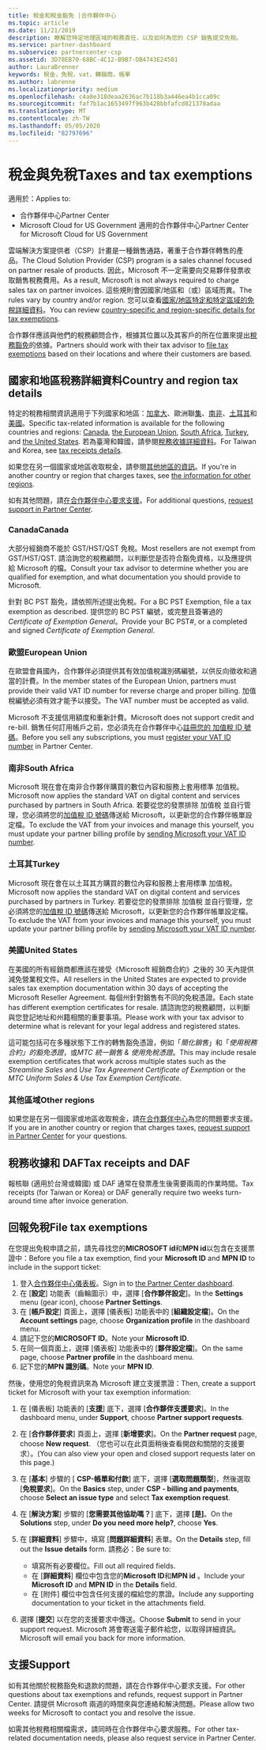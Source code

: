 ```yaml
---
title: 稅金和稅金豁免 |合作夥伴中心
ms.topic: article
ms.date: 11/21/2019
description: 瞭解您特定地理區域的稅務責任，以及如何為您的 CSP 銷售提交免稅。
ms.service: partner-dashboard
ms.subservice: partnercenter-csp
ms.assetid: 3D78EB70-68BC-4C12-B9B7-DB4743E24501
author: LauraBrenner
keywords: 稅金，免稅，vat，轉銷商，帳單
ms.author: labrenne
ms.localizationpriority: medium
ms.openlocfilehash: c4a8e318deaa2636ac7b118b3a446ea4b1cca09c
ms.sourcegitcommit: faf7b1ac1653497f963b428bbfafcd821378adaa
ms.translationtype: MT
ms.contentlocale: zh-TW
ms.lasthandoff: 05/05/2020
ms.locfileid: "82797696"
---
```

# <a name="taxes-and-tax-exemptions"></a><span data-ttu-id="50873-104">稅金與免稅</span><span class="sxs-lookup"><span data-stu-id="50873-104">Taxes and tax exemptions</span></span>

<span data-ttu-id="50873-105">適用於：</span><span class="sxs-lookup"><span data-stu-id="50873-105">Applies to:</span></span>

- <span data-ttu-id="50873-106">合作夥伴中心</span><span class="sxs-lookup"><span data-stu-id="50873-106">Partner Center</span></span>
- <span data-ttu-id="50873-107">Microsoft Cloud for US Government 適用的合作夥伴中心</span><span class="sxs-lookup"><span data-stu-id="50873-107">Partner Center for Microsoft Cloud for US Government</span></span>

<span data-ttu-id="50873-108">雲端解決方案提供者（CSP）計畫是一種銷售通路，著重于合作夥伴轉售的產品。</span><span class="sxs-lookup"><span data-stu-id="50873-108">The Cloud Solution Provider (CSP) program is a sales channel focused on partner resale of products.</span></span> <span data-ttu-id="50873-109">因此，Microsoft 不一定需要向交易夥伴發票收取銷售稅務費用。</span><span class="sxs-lookup"><span data-stu-id="50873-109">As a result, Microsoft is not always required to charge sales tax on partner invoices.</span></span> <span data-ttu-id="50873-110">這些規則會因國家/地區和（或）區域而異。</span><span class="sxs-lookup"><span data-stu-id="50873-110">The rules vary by country and/or region.</span></span> <span data-ttu-id="50873-111">您可以查看[國家/地區特定和特定區域的免稅詳細資料](#country-and-region-tax-details)。</span><span class="sxs-lookup"><span data-stu-id="50873-111">You can review [country-specific and region-specific details for tax exemptions](#country-and-region-tax-details).</span></span>

<span data-ttu-id="50873-112">合作夥伴應該與他們的稅務顧問合作，根據其位置以及其客戶的所在位置來提出[稅務豁免](#file-tax-exemptions)的依據。</span><span class="sxs-lookup"><span data-stu-id="50873-112">Partners should work with their tax advisor to [file tax exemptions](#file-tax-exemptions) based on their locations and where their customers are based.</span></span>

## <a name="country-and-region-tax-details"></a><span data-ttu-id="50873-113">國家和地區稅務詳細資料</span><span class="sxs-lookup"><span data-stu-id="50873-113">Country and region tax details</span></span>

<span data-ttu-id="50873-114">特定的稅務相關資訊適用于下列國家和地區：[加拿大](#canada)、歐洲聯[集](#european-union)、[南非](#south-africa)、[土耳其](#turkey)和[美國](#united-states)。</span><span class="sxs-lookup"><span data-stu-id="50873-114">Specific tax-related information is available for the following countries and regions: [Canada](#canada), [the European Union](#european-union), [South Africa](#south-africa), [Turkey](#turkey), and [the United States](#united-states).</span></span> <span data-ttu-id="50873-115">若為臺灣和韓國，請參閱[稅務收據詳細資料](#tax-receipts-and-daf)。</span><span class="sxs-lookup"><span data-stu-id="50873-115">For Taiwan and Korea, see [tax receipts details](#tax-receipts-and-daf).</span></span>

<span data-ttu-id="50873-116">如果您在另一個國家或地區收取稅金，請參閱[其他地區的資訊](#other-regions)。</span><span class="sxs-lookup"><span data-stu-id="50873-116">If you're in another country or region that charges taxes, see [the information for other regions](#other-regions).</span></span>

<span data-ttu-id="50873-117">如有其他問題，請[在合作夥伴中心要求支援](#support)。</span><span class="sxs-lookup"><span data-stu-id="50873-117">For additional questions, [request support in Partner Center](#support).</span></span>

### <a name="canada"></a><span data-ttu-id="50873-118">Canada</span><span class="sxs-lookup"><span data-stu-id="50873-118">Canada</span></span>

<span data-ttu-id="50873-119">大部分經銷商不能於 GST/HST/QST 免稅。</span><span class="sxs-lookup"><span data-stu-id="50873-119">Most resellers are not exempt from GST/HST/QST.</span></span> <span data-ttu-id="50873-120">請洽詢您的稅務顧問，以判斷您是否符合豁免資格，以及應提供給 Microsoft 的檔。</span><span class="sxs-lookup"><span data-stu-id="50873-120">Consult your tax advisor to determine whether you are qualified for exemption, and what documentation you should provide to Microsoft.</span></span>

<span data-ttu-id="50873-121">針對 BC PST 豁免，請依照所述提出免稅。</span><span class="sxs-lookup"><span data-stu-id="50873-121">For a BC PST Exemption, file a tax exemption as described.</span></span> <span data-ttu-id="50873-122">提供您的 BC PST 編號，或完整且簽署過的 *Certificate of Exemption General*。</span><span class="sxs-lookup"><span data-stu-id="50873-122">Provide your BC PST#, or a completed and signed *Certificate of Exemption General*.</span></span>

### <a name="european-union"></a><span data-ttu-id="50873-123">歐盟</span><span class="sxs-lookup"><span data-stu-id="50873-123">European Union</span></span>

<span data-ttu-id="50873-124">在歐盟會員國內，合作夥伴必須提供其有效加值稅識別碼編號，以供反向徵收和適當的計費。</span><span class="sxs-lookup"><span data-stu-id="50873-124">In the member states of the European Union, partners must provide their valid VAT ID number for reverse charge and proper billing.</span></span> <span data-ttu-id="50873-125">加值稅編號必須有效才能予以接受。</span><span class="sxs-lookup"><span data-stu-id="50873-125">The VAT number must be accepted as valid.</span></span>

<span data-ttu-id="50873-126">Microsoft 不支援信用額度和重新計費。</span><span class="sxs-lookup"><span data-stu-id="50873-126">Microsoft does not support credit and re-bill.</span></span> <span data-ttu-id="50873-127">銷售任何訂用帳戶之前，您必須先在合作夥伴中心[註冊您的 加值稅 ID 號碼](organization-tax-info.md)。</span><span class="sxs-lookup"><span data-stu-id="50873-127">Before you sell any subscriptions, you must [register your VAT ID number](organization-tax-info.md) in Partner Center.</span></span>

### <a name="south-africa"></a><span data-ttu-id="50873-128">南非</span><span class="sxs-lookup"><span data-stu-id="50873-128">South Africa</span></span>

<span data-ttu-id="50873-129">Microsoft 現在會在南非合作夥伴購買的數位內容和服務上套用標準 加值稅。</span><span class="sxs-lookup"><span data-stu-id="50873-129">Microsoft now applies the standard VAT on digital content and services purchased by partners in South Africa.</span></span> <span data-ttu-id="50873-130">若要從您的發票排除 加值稅 並自行管理，您必須將您的[加值稅 ID 號碼](organization-tax-info.md)傳送給 Microsoft，以更新您的合作夥伴帳單設定檔。</span><span class="sxs-lookup"><span data-stu-id="50873-130">To exclude the VAT from your invoices and manage this yourself, you must update your partner billing profile by [sending Microsoft your VAT ID number](organization-tax-info.md).</span></span>

### <a name="turkey"></a><span data-ttu-id="50873-131">土耳其</span><span class="sxs-lookup"><span data-stu-id="50873-131">Turkey</span></span>

<span data-ttu-id="50873-132">Microsoft 現在會在以土耳其方購買的數位內容和服務上套用標準 加值稅。</span><span class="sxs-lookup"><span data-stu-id="50873-132">Microsoft now applies the standard VAT on digital content and services purchased by partners in Turkey.</span></span> <span data-ttu-id="50873-133">若要從您的發票排除 加值稅 並自行管理，您必須將您的[加值稅 ID 號碼](organization-tax-info.md)傳送給 Microsoft，以更新您的合作夥伴帳單設定檔。</span><span class="sxs-lookup"><span data-stu-id="50873-133">To exclude the VAT from your invoices and manage this yourself, you must update your partner billing profile by [sending Microsoft your VAT ID number](organization-tax-info.md).</span></span>

### <a name="united-states"></a><span data-ttu-id="50873-134">美國</span><span class="sxs-lookup"><span data-stu-id="50873-134">United States</span></span>

<span data-ttu-id="50873-135">在美國的所有經銷商都應該在接受《Microsoft 經銷商合約》之後的 30 天內提供減免營業稅文件。</span><span class="sxs-lookup"><span data-stu-id="50873-135">All resellers in the United States are expected to provide sales tax exemption documentation within 30 days of accepting the Microsoft Reseller Agreement.</span></span> <span data-ttu-id="50873-136">每個州針對銷售有不同的免稅憑證。</span><span class="sxs-lookup"><span data-stu-id="50873-136">Each state has different exemption certificates for resale.</span></span> <span data-ttu-id="50873-137">請諮詢您的稅務顧問，以判斷與您登記地址和州籍相關的重要事項。</span><span class="sxs-lookup"><span data-stu-id="50873-137">Please work with your tax advisor to determine what is relevant for your legal address and registered states.</span></span>

<span data-ttu-id="50873-138">這可能包括可在多種狀態下工作的轉售豁免憑證，例如「*簡化銷售*」和「*使用稅務合約」的豁免憑證*，或*MTC 統一銷售 & 使用免稅憑證*。</span><span class="sxs-lookup"><span data-stu-id="50873-138">This may include resale exemption certificates that work across multiple states such as the *Streamline Sales* and *Use Tax Agreement Certificate of Exemption* or the *MTC Uniform Sales & Use Tax Exemption Certificate*.</span></span>

### <a name="other-regions"></a><span data-ttu-id="50873-139">其他區域</span><span class="sxs-lookup"><span data-stu-id="50873-139">Other regions</span></span>

<span data-ttu-id="50873-140">如果您是在另一個國家或地區收取稅金，請[在合作夥伴中心](#support)為您的問題要求支援。</span><span class="sxs-lookup"><span data-stu-id="50873-140">If you are in another country or region that charges taxes, [request support in Partner Center](#support) for your questions.</span></span>

## <a name="tax-receipts-and-daf"></a><span data-ttu-id="50873-141">稅務收據和 DAF</span><span class="sxs-lookup"><span data-stu-id="50873-141">Tax receipts and DAF</span></span>

<span data-ttu-id="50873-142">報核聯 (適用於台灣或韓國) 或 DAF 通常在發票產生後需要兩周的作業時間。</span><span class="sxs-lookup"><span data-stu-id="50873-142">Tax receipts (for Taiwan or Korea) or DAF generally require two weeks turn-around time after invoice generation.</span></span>

## <a name="file-tax-exemptions"></a><span data-ttu-id="50873-143">回報免稅</span><span class="sxs-lookup"><span data-stu-id="50873-143">File tax exemptions</span></span>

<span data-ttu-id="50873-144">在您提出免稅申請之前，請先尋找您的**MICROSOFT id**和**MPN id**以包含在支援票證中：</span><span class="sxs-lookup"><span data-stu-id="50873-144">Before you file a tax exemption, find your **Microsoft ID** and **MPN ID** to include in the support ticket:</span></span>

1. <span data-ttu-id="50873-145">登入[合作夥伴中心儀表板](https://partner.microsoft.com/dashboard/)。</span><span class="sxs-lookup"><span data-stu-id="50873-145">Sign in to [the Partner Center dashboard](https://partner.microsoft.com/dashboard/).</span></span>
2. <span data-ttu-id="50873-146">在 [**設定**] 功能表（齒輪圖示）中，選擇 [**合作夥伴設定**]。</span><span class="sxs-lookup"><span data-stu-id="50873-146">In the **Settings** menu (gear icon), choose **Partner Settings**.</span></span>
3. <span data-ttu-id="50873-147">在 [**帳戶設定**] 頁面上，選擇 [儀表板] 功能表中的 [**組織設定檔**]。</span><span class="sxs-lookup"><span data-stu-id="50873-147">On the **Account settings** page, choose **Organization profile** in the dashboard menu.</span></span>
4. <span data-ttu-id="50873-148">請記下您的**MICROSOFT ID**。</span><span class="sxs-lookup"><span data-stu-id="50873-148">Note your **Microsoft ID**.</span></span>
5. <span data-ttu-id="50873-149">在同一個頁面上，選擇 [儀表板] 功能表中的 [**夥伴設定檔**]。</span><span class="sxs-lookup"><span data-stu-id="50873-149">On the same page, choose **Partner profile** in the dashboard menu.</span></span>
6. <span data-ttu-id="50873-150">記下您的**MPN 識別碼**。</span><span class="sxs-lookup"><span data-stu-id="50873-150">Note your **MPN ID**.</span></span>

<span data-ttu-id="50873-151">然後，使用您的免稅資訊來為 Microsoft 建立支援票證：</span><span class="sxs-lookup"><span data-stu-id="50873-151">Then, create a support ticket for Microsoft with your tax exemption information:</span></span>

1. <span data-ttu-id="50873-152">在 [儀表板] 功能表的 [**支援**] 底下，選擇 [**合作夥伴支援要求**]。</span><span class="sxs-lookup"><span data-stu-id="50873-152">In the dashboard menu, under **Support**, choose **Partner support requests**.</span></span>
2. <span data-ttu-id="50873-153">在 [**合作夥伴要求**] 頁面上，選擇 [**新增要求**]。</span><span class="sxs-lookup"><span data-stu-id="50873-153">On the **Partner request** page, choose **New request**.</span></span> <span data-ttu-id="50873-154">（您也可以在此頁面稍後查看開啟和關閉的支援要求）。</span><span class="sxs-lookup"><span data-stu-id="50873-154">(You can also view your open and closed support requests later on this page.)</span></span>
3. <span data-ttu-id="50873-155">在 [**基本**] 步驟的 [ **CSP-帳單和付款**] 底下，選擇 [**選取問題類型**]，然後選取 [**免稅要求**]。</span><span class="sxs-lookup"><span data-stu-id="50873-155">On the **Basics** step, under **CSP - billing and payments**, choose **Select an issue type** and select **Tax exemption request**.</span></span>
4. <span data-ttu-id="50873-156">在 [**解決方案**] 步驟的 [**您需要其他協助嗎？**] 底下，選擇 **[是]**。</span><span class="sxs-lookup"><span data-stu-id="50873-156">On the **Solutions** step, under **Do you need more help?**, choose **Yes**.</span></span>
5. <span data-ttu-id="50873-157">在 [**詳細資料**] 步驟中，填寫 [**問題詳細資料**] 表單。</span><span class="sxs-lookup"><span data-stu-id="50873-157">On the **Details** step, fill out the **Issue details** form.</span></span> <span data-ttu-id="50873-158">請務必：</span><span class="sxs-lookup"><span data-stu-id="50873-158">Be sure to:</span></span>

    - <span data-ttu-id="50873-159">填寫所有必要欄位。</span><span class="sxs-lookup"><span data-stu-id="50873-159">Fill out all required fields.</span></span>
    - <span data-ttu-id="50873-160">在 [**詳細資料**] 欄位中包含您的**Microsoft ID**和**MPN id** 。</span><span class="sxs-lookup"><span data-stu-id="50873-160">Include your **Microsoft ID** and **MPN ID** in the **Details** field.</span></span>
    - <span data-ttu-id="50873-161">在 [附件] 欄位中包含任何支援的檔給您的票證。</span><span class="sxs-lookup"><span data-stu-id="50873-161">Include any supporting documentation to your ticket in the attachments field.</span></span>

6. <span data-ttu-id="50873-162">選擇 [**提交**] 以在您的支援要求中傳送。</span><span class="sxs-lookup"><span data-stu-id="50873-162">Choose **Submit** to send in your support request.</span></span> <span data-ttu-id="50873-163">Microsoft 將會寄送電子郵件給您，以取得詳細資訊。</span><span class="sxs-lookup"><span data-stu-id="50873-163">Microsoft will email you back for more information.</span></span>

## <a name="support"></a><span data-ttu-id="50873-164">支援</span><span class="sxs-lookup"><span data-stu-id="50873-164">Support</span></span>

<span data-ttu-id="50873-165">如有其他關於稅務豁免和退款的問題，請在合作夥伴中心要求支援。</span><span class="sxs-lookup"><span data-stu-id="50873-165">For other questions about tax exemptions and refunds, request support in Partner Center.</span></span> <span data-ttu-id="50873-166">請提供 Microsoft 兩週的時間來與您連絡和解決問題。</span><span class="sxs-lookup"><span data-stu-id="50873-166">Please allow two weeks for Microsoft to contact you and resolve the issue.</span></span>

<span data-ttu-id="50873-167">如需其他稅務相關檔需求，請同時在合作夥伴中心要求服務。</span><span class="sxs-lookup"><span data-stu-id="50873-167">For other tax-related documentation needs, please also request service in Partner Center.</span></span>
